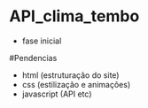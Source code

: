 # API_clima_tembo

- fase inicial

#Pendencias
- html (estruturação do site)
- css (estilização e animações)
- javascript (API etc)

